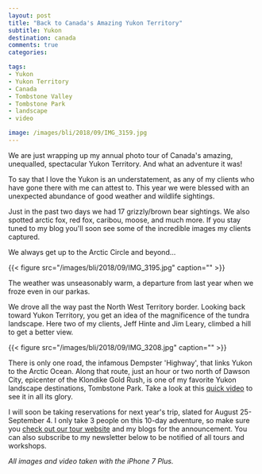 ```yaml
---
layout: post
title: "Back to Canada's Amazing Yukon Territory"
subtitle: Yukon
destination: canada
comments: true
categories:

tags:
- Yukon
- Yukon Territory
- Canada
- Tombstone Valley
- Tombstone Park
- landscape
- video

image: /images/bli/2018/09/IMG_3159.jpg
---
```


We are just wrapping up my annual photo tour of Canada's amazing, unequalled, spectacular Yukon Territory. And what an adventure it was!

<!--more-->

To say that I love the Yukon is an understatement, as any of my clients who have gone there with me can attest to. This year we were blessed with an unexpected abundance of good weather and wildlife sightings. 

Just in the past two days we had 17 grizzly/brown bear sightings.  We also spotted arctic fox, red fox, caribou, moose, and much more. If you stay tuned to my blog you'll soon see some of the incredible images my clients captured.

We always get up to the Arctic Circle and beyond... 

{{< figure src="/images/bli/2018/09/IMG_3195.jpg" caption="" >}}

The weather was unseasonably warm, a departure from last year when we froze even in our parkas. 

We drove all the way past the North West Territory border. Looking back toward Yukon Territory, you get an idea of the magnificence of the tundra landscape. Here two of my clients, Jeff Hinte and Jim Leary, climbed a hill to get a better view. 

{{< figure src="/images/bli/2018/09/IMG_3208.jpg" caption="" >}}

There is only one road, the infamous Dempster 'Highway', that links Yukon to the Arctic Ocean. Along that route, just an hour or two north of Dawson City, epicenter of the Klondike Gold Rush, is one of my favorite Yukon landscape destinations, Tombstone Park. Take a look at this [quick video](https://youtu.be/tXs8nxq3oOI) to see it in all its glory. 

I will soon be taking reservations for next year's trip, slated for August 25-September 4. I only take 3 people on this 10-day adventure, so make sure you [check out our tour website](/types/tour) and my blogs for the announcement. You can also subscribe to my newsletter below to be notified of all tours and workshops. 


*All images and video taken with the iPhone 7 Plus.*


